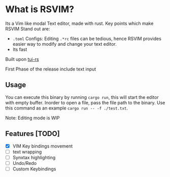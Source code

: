 # What is RSVIM?

Its a Vim like modal Text editor, made with rust. Key points which make RSVIM Stand out are:

- `.toml` Configs: Editing `.*rc` files can be tedious, hence RSVIM provides easier way to modify and change your text editor.
- Its fast

Built upon [tui-rs](https://github.com/fdehau/tui-rs)

First Phase of the release include text input

## Usage

You can execute this binary by running `cargo run`, this will start the editor with empty buffer. Inorder to open a file, pass the file path to the binary. Use this command as an example `cargo run -- -f ./test.txt`.

Note: Editing mode is WIP

## Features [TODO]

- [X]  VIM Key bindings movement
- [ ]  text wrapping
- [ ]  Synxtax highlighting
- [ ]  Undo/Redo
- [ ]  Custom Keybindings
